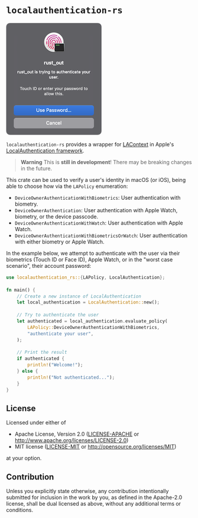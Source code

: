 # `localauthentication-rs`

![Image](.github/screenshot.png)

`localauthentication-rs` provides a wrapper for [LAContext](https://developer.apple.com/documentation/localauthentication/lacontext) in Apple's [LocalAuthentication framework](https://developer.apple.com/documentation/localauthentication).

> **Warning**
> This is **still in development**! There may be breaking changes in the future.

This crate can be used to verify a user's identity in macOS (or iOS), being able to choose how via the `LAPolicy` enumeration:

- `DeviceOwnerAuthenticationWithBiometrics`: User authentication with biometry.
- `DeviceOwnerAuthentication`: User authentication with Apple Watch, biometry, or the device passcode.
- `DeviceOwnerAuthenticationWithWatch`: User authentication with Apple Watch.
- `DeviceOwnerAuthenticationWithBiometricsOrWatch`: User authentication with either biometry or Apple Watch.

In the example below, we attempt to authenticate with the user via their biometrics (Touch ID or Face ID), Apple Watch, or in the "worst case scenario", their account password:

```rs
use localauthentication_rs::{LAPolicy, LocalAuthentication};

fn main() {
    // Create a new instance of LocalAuthentication
    let local_authentication = LocalAuthentication::new();

    // Try to authenticate the user
    let authenticated = local_authentication.evaluate_policy(
        LAPolicy::DeviceOwnerAuthenticationWithBiometrics,
        "authenticate your user",
    );

    // Print the result
    if authenticated {
        println!("Welcome!");
    } else {
        println!("Not authenticated...");
    }
}
```

## License

Licensed under either of

- Apache License, Version 2.0
  ([LICENSE-APACHE](LICENSE-APACHE) or http://www.apache.org/licenses/LICENSE-2.0)
- MIT license
  ([LICENSE-MIT](LICENSE-MIT) or http://opensource.org/licenses/MIT)

at your option.

## Contribution

Unless you explicitly state otherwise, any contribution intentionally submitted
for inclusion in the work by you, as defined in the Apache-2.0 license, shall be
dual licensed as above, without any additional terms or conditions.
